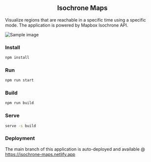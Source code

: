 <div align="center">
  <h2>Isochrone Maps</h2>
</div>

Visualize regions that are reachable in a specific time using a specific mode. The application is powered by Mapbox Isochrone API.

![Sample image](https://static.arunnalla.com/isochrone-map-screenshot.png)

### Install

```sh
npm install
```

### Run

```sh
npm run start
```

### Build

```sh
npm run build
```

### Serve

```sh
serve -s build
```

### Deployment

The main branch of this application is auto-deployed and available @ https://isochrone-maps.netlify.app
